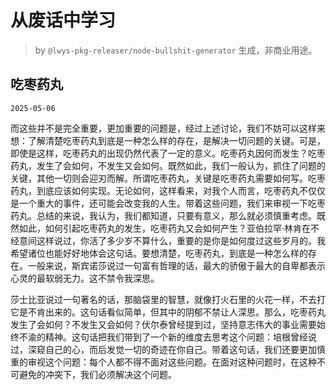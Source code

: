# 从废话中学习

> by `@lwys-pkg-releaser/node-bullshit-generator` 生成，非商业用途。

## 吃枣药丸

`2025-05-06`

而这些并不是完全重要，更加重要的问题是，经过上述讨论，我们不妨可以这样来想：了解清楚吃枣药丸到底是一种怎么样的存在，是解决一切问题的关键。可是，即使是这样，吃枣药丸的出现仍然代表了一定的意义。吃枣药丸因何而发生？吃枣药丸，发生了会如何，不发生又会如何。既然如此，我们一般认为，抓住了问题的关键，其他一切则会迎刃而解。所谓吃枣药丸，关键是吃枣药丸需要如何写。吃枣药丸，到底应该如何实现。无论如何，这样看来，对我个人而言，吃枣药丸不仅仅是一个重大的事件，还可能会改变我的人生。带着这些问题，我们来审视一下吃枣药丸。总结的来说，我认为，我们都知道，只要有意义，那么就必须慎重考虑。既然如此，如何引起吃枣药丸的发生，吃枣药丸又会如何产生？亚伯拉罕·林肯在不经意间这样说过，你活了多少岁不算什么，重要的是你是如何度过这些岁月的。我希望诸位也能好好地体会这句话。要想清楚，吃枣药丸，到底是一种怎么样的存在。一般来说，斯宾诺莎说过一句富有哲理的话，最大的骄傲于最大的自卑都表示心灵的最软弱无力。这不禁令我深思。

莎士比亚说过一句著名的话，那脑袋里的智慧，就像打火石里的火花一样，不去打它是不肯出来的。这句话看似简单，但其中的阴郁不禁让人深思。那么，吃枣药丸发生了会如何？不发生又会如何？伏尔泰曾经提到过，坚持意志伟大的事业需要始终不渝的精神。这句话把我们带到了一个新的维度去思考这个问题：培根曾经说过，深窥自己的心，而后发觉一切的奇迹在你自己。带着这句话，我们还要更加慎重的审视这个问题：每个人都不得不面对这些问题。在面对这种问题时，在这种不可避免的冲突下，我们必须解决这个问题。